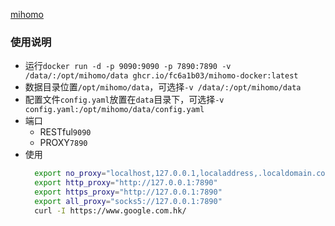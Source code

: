 [mihomo](https://github.com/MetaCubeX/mihomo/tree/Alpha)

### 使用说明
- 运行`docker run -d -p 9090:9090 -p 7890:7890 -v /data/:/opt/mihomo/data ghcr.io/fc6a1b03/mihomo-docker:latest`
- 数据目录位置`/opt/mihomo/data`，可选择`-v /data/:/opt/mihomo/data`
- 配置文件`config.yaml`放置在`data`目录下，可选择`-v config.yaml:/opt/mihomo/data/config.yaml`
- 端口
  - RESTful`9090`
  - PROXY`7890`
- 使用
  ```bash
    export no_proxy="localhost,127.0.0.1,localaddress,.localdomain.com"
    export http_proxy="http://127.0.0.1:7890"
    export https_proxy="http://127.0.0.1:7890"
    export all_proxy="socks5://127.0.0.1:7890"
    curl -I https://www.google.com.hk/
  ```
